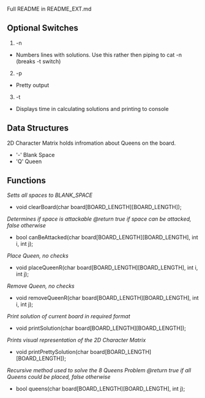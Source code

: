 
Full README in README_EXT.md

## Optional Switches

1. -n
  - Numbers lines with solutions. Use this rather then piping to cat -n (breaks -t switch)
2. -p
  - Pretty output
3. -t
  - Displays time in calculating solutions and printing to console
  
## Data Structures

2D Character Matrix holds infromation about Queens on the board. 
* '-' Blank Space
* 'Q' Queen

## Functions

*Setts all spaces to BLANK_SPACE*
- void clearBoard(char board[BOARD_LENGTH][BOARD_LENGTH]);

*Determines if space is attackable
@return true if space can be attacked, false otherwise*
- bool canBeAttacked(char board[BOARD_LENGTH][BOARD_LENGTH], int i, int j);

*Place Queen, no checks*
- void placeQueenR(char board[BOARD_LENGTH][BOARD_LENGTH], int i, int j);

*Remove Queen, no checks*
- void removeQueenR(char board[BOARD_LENGTH][BOARD_LENGTH], int i, int j);

*Print solution of current board in required format*
- void printSolution(char board[BOARD_LENGTH][BOARD_LENGTH]);

*Prints visual representation of the 2D Character Matrix*
- void printPrettySolution(char board[BOARD_LENGTH][BOARD_LENGTH]);

*Recursive method used to solve the 8 Queens Problem
@return true if all Queens could be placed, false otherwise*
- bool queens(char board[BOARD_LENGTH][BOARD_LENGTH], int j);

